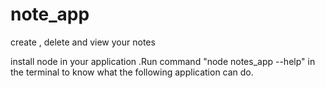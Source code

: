 # note_app
create , delete and view your notes

install node in your application .Run command "node notes_app --help" in the terminal to know what the following application can do.
